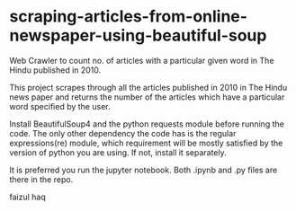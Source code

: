 # scraping-articles-from-online-newspaper-using-beautiful-soup

Web Crawler to count no. of articles with a particular given word in The Hindu published in 2010.

This project scrapes through all the articles published in 2010 in The Hindu news paper and returns the number of the articles which have a particular word specified by the user.

Install BeautifulSoup4 and the python requests module before running the code.
The only other dependency the code has is the regular expressions(re) module, which requirement will be mostly satisfied by the version of python you are using. If not, install it separately.

It is preferred you run  the jupyter notebook.
Both .ipynb and .py files are there in the repo.

faizul haq 


